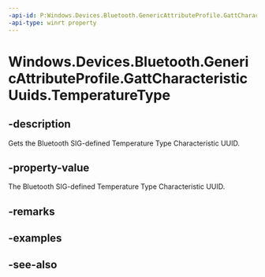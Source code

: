 ----api-id: P:Windows.Devices.Bluetooth.GenericAttributeProfile.GattCharacteristicUuids.TemperatureType
-api-type: winrt property
---<!-- Property syntaxpublic System.Guid TemperatureType { get; }--># Windows.Devices.Bluetooth.GenericAttributeProfile.GattCharacteristicUuids.TemperatureType## -descriptionGets the Bluetooth SIG-defined Temperature Type Characteristic UUID.## -property-valueThe Bluetooth SIG-defined Temperature Type Characteristic UUID.## -remarks## -examples## -see-also